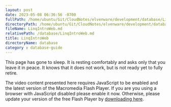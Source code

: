 ```yaml
---
layout: post
date: 2023-05-08 06:36:56 -0700
fullPath: /home/ubuntu/Git/CloudNotes/elvenware/development/database/LinqIntroWeb.md
directoryPath: /home/ubuntu/Git/CloudNotes/elvenware/development/database
fileName: LinqIntroWeb.md
relativePath: /database/LinqIntroWeb.md
title: LinqIntroWeb
directoryName: database
category : database-guide
---
```


<div id="flashcontent">

<div id="cs_noexpressUpdate">

This page has gone to sleep. It is resting comfortably and asks only that you leave it in peace. It knows that it does not work, but is not ready yet to fully retire.

The video content presented here requires JavaScript to be enabled and
the latest version of the Macromedia Flash Player. If you are you using
a browser with JavaScript disabled please enable it now. Otherwise,
please update your version of the free Flash Player by [downloading
here](http://www.macromedia.com/go/getflashplayer).

</div>

</div>
